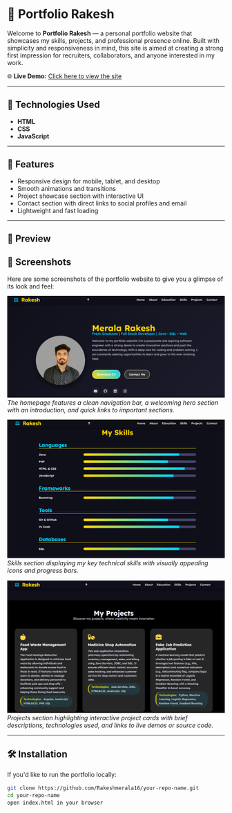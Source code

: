 
# 📌 Portfolio Rakesh

Welcome to **Portfolio Rakesh** — a personal portfolio website that showcases my skills, projects, and professional presence online. Built with simplicity and responsiveness in mind, this site is aimed at creating a strong first impression for recruiters, collaborators, and anyone interested in my work.

🌐 **Live Demo:** [Click here to view the site](https://68273e9ced295e88e0e62159--funny-creponne-0be43f.netlify.app/)

---

## 🚀 Technologies Used

- **HTML**
- **CSS**
- **JavaScript**

---

## 🎯 Features

- Responsive design for mobile, tablet, and desktop
- Smooth animations and transitions
- Project showcase section with interactive UI
- Contact section with direct links to social profiles and email
- Lightweight and fast loading

---

## 📸 Preview
## 📸 Screenshots

Here are some screenshots of the portfolio website to give you a glimpse of its look and feel:

![Homepage](home.png)  
*The homepage features a clean navigation bar, a welcoming hero section with an introduction, and quick links to important sections.*

![Skills Section](skills.png)  
*Skills section displaying my key technical skills with visually appealing icons and progress bars.*

![Projects Section](projects.png)  
*Projects section highlighting interactive project cards with brief descriptions, technologies used, and links to live demos or source code.*


---

## 🛠️ Installation

If you'd like to run the portfolio locally:

```bash
git clone https://github.com/Rakeshmerala16/your-repo-name.git
cd your-repo-name
open index.html in your browser
